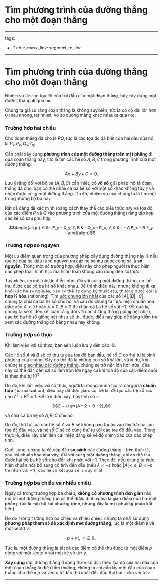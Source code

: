 # Tìm phương trình của đường thẳng cho một đoạn thẳng

---
tags:
  - Dịch
e_maxx_link: segment_to_line
---

# Tìm phương trình của đường thẳng cho một đoạn thẳng

Nhiệm vụ là: cho tọa độ của hai đầu của một đoạn thẳng, hãy xây dựng một đường thẳng đi qua nó.

Chúng ta giả sử rằng đoạn thẳng là không suy biến, tức là có độ dài lớn hơn 0 (nếu không, tất nhiên, vô số đường thẳng khác nhau đi qua nó).

### Trường hợp hai chiều

Cho đoạn thẳng đã cho là $PQ$, tức là các tọa độ đã biết của hai đầu của nó là $P_x , P_y , Q_x , Q_y$.

Cần phải xây dựng **phương trình của một đường thẳng trên mặt phẳng** đi qua đoạn thẳng này, tức là tìm các hệ số $A , B , C$ trong phương trình của một đường thẳng:

$$A x + B y + C = 0.$$

Lưu ý rằng đối với bộ ba $(A, B, C)$ cần thiết, có **vô số** giải pháp mô tả đoạn thẳng đã cho:
bạn có thể nhân cả ba hệ số với một số khác không tùy ý và nhận được cùng một đường thẳng.
Do đó, nhiệm vụ của chúng ta là tìm một trong những bộ ba này.

Rất dễ dàng để xác minh (bằng cách thay thế các biểu thức này và tọa độ của các điểm $P$ và $Q$ vào phương trình của một đường thẳng) rằng tập hợp các hệ số sau phù hợp:

$$\begin{align}
A &= P_y - Q_y, \\
B &= Q_x - P_x, \\
C &= - A P_x - B P_y.
\end{align}$$

### Trường hợp số nguyên

Một ưu điểm quan trọng của phương pháp xây dựng đường thẳng này là nếu tọa độ của hai đầu là số nguyên thì các hệ số thu được cũng sẽ là **số nguyên**. Trong một số trường hợp, điều này cho phép người ta thực hiện các phép toán hình học mà hoàn toàn không cần dùng đến số thực.

Tuy nhiên, có một nhược điểm nhỏ: đối với cùng một đường thẳng, có thể thu được các bộ ba hệ số khác nhau.
Để tránh điều này, nhưng không đi xa khỏi các hệ số nguyên, bạn có thể áp dụng kỹ thuật sau, thường được gọi là **hợp lý hóa** (rationing). Tìm [ước chung lớn nhất](../algebra/euclid-algorithm.md) của các số $| A | , | B | , | C |$, chúng ta chia cả ba hệ số cho nó, và sau đó chúng ta thực hiện chuẩn hóa dấu: nếu $A <0$ hoặc $A = 0, B <0$ thì nhân cả ba hệ số với $-1$.
Kết quả là, chúng ta sẽ đi đến kết luận rằng đối với các đường thẳng giống hệt nhau, các bộ ba hệ số giống hệt nhau sẽ thu được, điều này giúp dễ dàng kiểm tra xem các đường thẳng có bằng nhau hay không.

### Trường hợp số thực

Khi làm việc với số thực, bạn nên luôn lưu ý đến các lỗi.

Các hệ số $A$ và $B$ sẽ có thứ tự của tọa độ ban đầu, hệ số $C$ có thứ tự là bình phương của chúng. Đây có thể đã là những con số khá lớn, và ví dụ, khi chúng ta [giao nhau các đường thẳng](lines-intersection.md), chúng sẽ trở nên lớn hơn nữa, điều này có thể dẫn đến sai số làm tròn lớn ngay cả khi tọa độ của các điểm cuối là theo thứ tự $10^3$.

Do đó, khi làm việc với số thực, người ta mong muốn tạo ra cái gọi là **chuẩn hóa** (normalization), điều này rất đơn giản: cụ thể là, để tạo các hệ số sao cho $A ^ 2 + B ^ 2 = 1$. Để làm điều này, hãy tính số $Z$:

$$Z = \sqrt{A ^ 2 + B ^ 2},$$

và chia cả ba hệ số $A , B , C$ cho nó.

Do đó, thứ tự của các hệ số $A$ và $B$ sẽ không phụ thuộc vào thứ tự của các tọa độ đầu vào, và hệ số $C$ sẽ có cùng thứ tự với các tọa độ đầu vào. Trong thực tế, điều này dẫn đến cải thiện đáng kể về độ chính xác của các phép tính.

Cuối cùng, chúng ta đề cập đến **so sánh** các đường thẳng - trên thực tế, sau khi chuẩn hóa như vậy, đối với cùng một đường thẳng, chỉ có thể thu được hai bộ ba hệ số: cho đến khi nhân với $-1$.
Theo đó, nếu chúng ta thực hiện chuẩn hóa bổ sung có tính đến dấu (nếu $A < -\varepsilon$ hoặc $| A | < \varepsilon$, $B <- \varepsilon$ thì nhân với $-1$), các hệ số kết quả sẽ là duy nhất.

### Trường hợp ba chiều và nhiều chiều

Ngay cả trong trường hợp ba chiều, **không có phương trình đơn giản** nào mô tả một đường thẳng (nó có thể được định nghĩa là giao điểm của hai mặt phẳng, tức là một hệ hai phương trình, nhưng đây là một phương pháp bất tiện).

Do đó, trong trường hợp ba chiều và nhiều chiều, chúng ta phải sử dụng **phương pháp tham số để xác định một đường thẳng**, tức là một điểm $p$ và một vectơ $v$:

$$p + v t, ~~~ t \in \mathbb{R}.$$

Tức là. một đường thẳng là tất cả các điểm có thể thu được từ một điểm $p$ cộng với một vectơ $v$ với một hệ số tùy ý.

**Xây dựng** một đường thẳng ở dạng tham số dọc theo tọa độ của hai đầu của một đoạn thẳng là điều tầm thường, chúng ta chỉ cần lấy một đầu của đoạn thẳng cho điểm $p$ và vectơ từ đầu thứ nhất đến đầu thứ hai - cho vectơ $v$.

---



